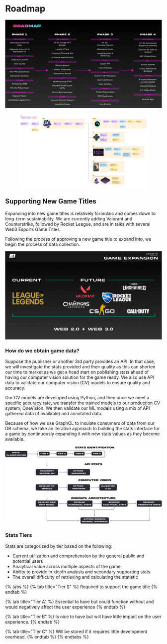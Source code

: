 # Roadmap

![](../.gitbook/assets/Roadmap.png)

<figure><img src="../.gitbook/assets/Roadmap Overview.png" alt=""><figcaption></figcaption></figure>

## Supporting New Game Titles <a href="#how-we-onboard-new-titles" id="how-we-onboard-new-titles"></a>

Expanding into new game titles is relatively formulaic and comes down to long-term sustainability. We are currently adding Valorant and Counterstrike, followed by Rocket League, and are in talks with several Web3 Esports Game Titles.&#x20;

Following the process of approving a new game title to expand into, we begin the process of data collection.

![](<../.gitbook/assets/Game Expansion.png>)

### How do we obtain game data? <a href="#how-do-we-obtain-game-data" id="how-do-we-obtain-game-data"></a>

Suppose the publisher or another 3rd party provides an API. In that case, we will investigate the stats provided and their quality as this can shorten our time to market as we get a head start on publishing stats ahead of having our computer vision solution for the game ready. We also use API data to validate our computer vision (CV) models to ensure quality and accuracy.

Our CV models are developed using Python, and then once we meet a specific accuracy rate, we transfer the trained models to our production CV system, OneVision. We then validate our ML models using a mix of API gathered data (if available) and annotated data.&#x20;

Because of how we use GraphQL to insulate consumers of data from our DB schema, we take an iterative approach to building the stats interface for a game by continuously expanding it with new stats values as they become available.

![](<../.gitbook/assets/Game Onboarding.png>)

### Stats Tiers

Stats are categorized by tier based on the following:&#x20;

* Current utilization and comprehension by the general public and potential users
* Analytical value across multiple aspects of the game
* Ability to provide in-depth analysis and secondary supporting stats
* The overall difficulty of retrieving and calculating the statistic

{% tabs %}
{% tab title="Tier S" %}
Required to support the game title
{% endtab %}

{% tab title="Tier A" %}
Essential to have but could function without and would negatively affect the user experience
{% endtab %}

{% tab title="Tier B" %}
Is nice to have but will have little impact on the user experience.
{% endtab %}

{% tab title="Tier C" %}
Will be stored if it requires little development overhead.
{% endtab %}
{% endtabs %}
